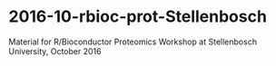 # 2016-10-rbioc-prot-Stellenbosch
Material for R/Bioconductor Proteomics Workshop at Stellenbosch University, October 2016
